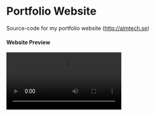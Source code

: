# Portfolio Website
Source-code for my portfolio website (http://almtech.se)

#### Website Preview
![Website Preview](misc/website_showcase.mkv)

